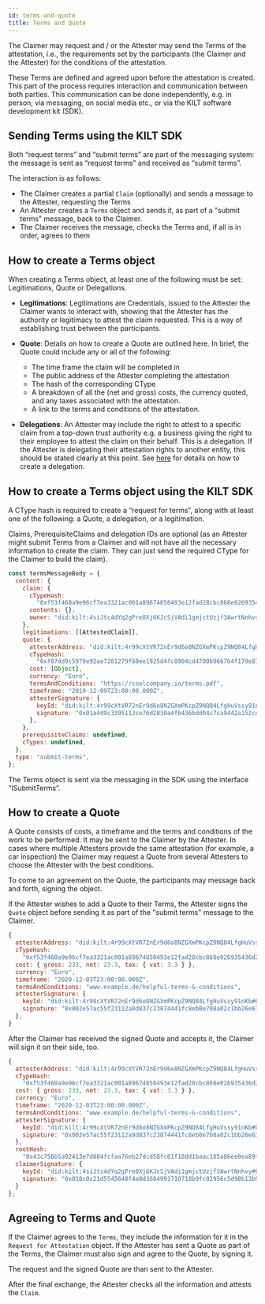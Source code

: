 ```yaml
---
id: terms-and-quote
title: Terms and Quote
---
```


The Claimer may request and / or the Attester may send the Terms of the attestation, i.e., the requirements set by the participants (the Claimer and the Attester) for the conditions of the attestation.

These Terms are defined and agreed upon before the attestation is created. This part of the process requires interaction and communication between both parties. This communication can be done independently, e.g. in person, via messaging, on social media etc., or via the KILT software development kit (SDK).

## Sending Terms using the KILT SDK

Both “request terms” and “submit terms” are part of the messaging system: the message is sent as “request terms” and received as “submit terms”.

The interaction is as follows:

- The Claimer creates a partial `Claim` (optionally) and sends a message to the Attester, requesting the Terms
- An Attester creates a `Terms` object and sends it, as part of a "submit terms" message, back to the Claimer.
- The Claimer receives the message, checks the Terms and, if all is in order, agrees to them

## How to create a Terms object

When creating a Terms object, at least one of the following must be set: Legitimations, Quote or Delegations.

- **Legitimations**: Legitimations are Credentials, issued to the Attester the Claimer wants to interact with, showing that the Attester has the authority or legitimacy to attest the claim requested. This is a way of establishing trust between the participants.

- **Quote**: Details on how to create a Quote are outlined here. In brief, the Quote could include any or all of the following:

  - The time frame the claim will be completed in
  - The public address of the Attester completing the attestation
  - The hash of the corresponding CType
  - A breakdown of all the (net and gross) costs, the currency quoted, and any taxes associated with the attestation.
  - A link to the terms and conditions of the attestation.

- **Delegations**: An Attester may include the right to attest to a specific claim from a top-down trust authority e.g. a business giving the right to their employee to attest the claim on their behalf. This is a delegation. If the Attester is delegating their attestation rights to another entity, this should be stated clearly at this point. See [here](/docs/concepts/distributed_trust) for details on how to create a delegation.

## How to create a Terms object using the KILT SDK

A CType hash is required to create a “request for terms”, along with at least one of the following: a Quote, a delegation, or a legitimation.

Claims, PrerequisiteClaims and delegation IDs are optional (as an Attester might submit Terms from a Claimer and will not have all the necessary information to create the claim. They can just send the required CType for the Claimer to build the claim).

```js
const termsMessageBody = {
  content: {
    claim: {
      cTypeHash:
        "0xf53f460a9e96cf7ea3321ac001a89674850493e12fad28cbc868e026935436d2",
      contents: {},
      owner: "did:kilt:4siJtc4dYq2gPre8Xj6KJcSjVAdi1gmjctUzjf3AwrtNnhvy",
    },
    legitimations: [[AttestedClaim]],
    quote: {
      attesterAddress: "did:kilt:4r99cXtVR72nEr9d6o8NZGXmPKcpZ9NQ84LfgHuVssy91nKb",
      cTypeHash:
        "0xf87dd9c5979e92ae7281279f60ee1925d4fc8904cd4700b966764f179e877891",
      cost: [Object],
      currency: "Euro",
      termsAndConditions: "https://coolcompany.io/terms.pdf",
      timeframe: "2019-12-09T23:00:00.000Z",
      attesterSignature: {
        keyId: "did:kilt:4r99cXtVR72nEr9d6o8NZGXmPKcpZ9NQ84LfgHuVssy91nKb#0xc56f8c8bc70d4d772eee184ce252b603a2122fa29b15f900e7d614cf8deb5c183",
        signature: "0x01a4d9c3395113ce76d2830a4fb436bdd04c7ca9442a152cd18eca1ba029c9a07c56f8c8bc70d4d772eee184ce252b603a2122fa29b15f900e7d614cf8deb5c183"
      },
    },
    prerequisiteClaims: undefined,
    cTypes: undefined,
  },
  type: "submit-terms",
};
```

The Terms object is sent via the messaging in the SDK using the interface “ISubmitTerms”.

## How to create a Quote

A Quote consists of costs, a timeframe and the terms and conditions of the work to be performed. It may be sent to the Claimer by the Attester. In cases where multiple Attesters provide the same attestation (for example, a car inspection) the Claimer may request a Quote from several Attesters to choose the Attester with the best conditions.

To come to an agreement on the Quote, the participants may message back and forth, signing the object.

If the Attester wishes to add a Quote to their Terms, the Attester signs the `Quote` object before sending it as part of the "submit terms" message to the Claimer.

```js title="Quote object, signed by the Attester"
{
  attesterAddress: "did:kilt:4r99cXtVR72nEr9d6o8NZGXmPKcpZ9NQ84LfgHuVssy91nKb",
  cTypeHash:
    "0xf53f460a9e96cf7ea3321ac001a89674850493e12fad28cbc868e026935436d2",
  cost: { gross: 233, net: 23.3, tax: { vat: 3.3 } },
  currency: "Euro",
  timeframe: "2020-12-03T23:00:00.000Z",
  termsAndConditions: "www.example.de/helpful-terms-&-conditions",
  attesterSignature: {
    keyId: "did:kilt:4r99cXtVR72nEr9d6o8NZGXmPKcpZ9NQ84LfgHuVssy91nKb#0xda663c7e282f98565e4dbf8072267e9b1165779159f83842dbf090d14dcd0f04",
    signature: "0x002e57ac55f23112a9d837c23874441fc8eb0e708a02c1bb26e631c6661741f482da663c7e282f98565e4dbf8072267e9b1165779159f83842dbf090d14dcd0f04"
  },
}
```

After the Claimer has received the signed Quote and accepts it, the Claimer will sign it on their side, too.

```js title="Quote, signed by Attester and Claimer"
{
  attesterAddress: "did:kilt:4r99cXtVR72nEr9d6o8NZGXmPKcpZ9NQ84LfgHuVssy91nKb",
  cTypeHash:
    "0xf53f460a9e96cf7ea3321ac001a89674850493e12fad28cbc868e026935436d2",
  cost: { gross: 233, net: 23.3, tax: { vat: 3.3 } },
  currency: "Euro",
  timeframe: "2020-12-03T23:00:00.000Z",
  termsAndConditions: "www.example.de/helpful-terms-&-conditions",
  attesterSignature: {
    keyId: "did:kilt:4r99cXtVR72nEr9d6o8NZGXmPKcpZ9NQ84LfgHuVssy91nKb#0xda663c7e282f98565e4dbf8072267e9b1165779159f83842dbf090d14dcd0f04",
    signature: "0x002e57ac55f23112a9d837c23874441fc8eb0e708a02c1bb26e631c6661741f482da663c7e282f98565e4dbf8072267e9b1165779159f83842dbf090d14dcd0f04"
  },
  rootHash:
    "0x43c756b5a92413e7d804fcfaa76eb27dcd58fc61f18dd1baac185a86ee0ea89f",
  claimerSignature: {
    keyId: "did:kilt:4siJtc4dYq2gPre8Xj6KJcSjVAdi1gmjctUzjf3AwrtNnhvy#0xda663c7e282f98565e4dbf8072267e9b1165779159f83842dbf090d14dcd0f04",
    signature: "0x018c0c21d5545648f4a8d3604991710718b9fc02956c5d98b13b9e4d029ed8505dc2b1bbd62f9af52cc3b1a28e9ce78e8f311baa118f389ee05f92f0512fd9f382"
  }
};
```

## Agreeing to Terms and Quote

If the Claimer agrees to the `Terms`, they include the information for it in the `Request for Attestation` object.
If the Attester has sent a Quote as part of the Terms, the Claimer must also sign and agree to the Quote, by signing it.

The request and the signed Quote are than sent to the Attester.

After the final exchange, the Attester checks all the information and attests the `Claim`.
